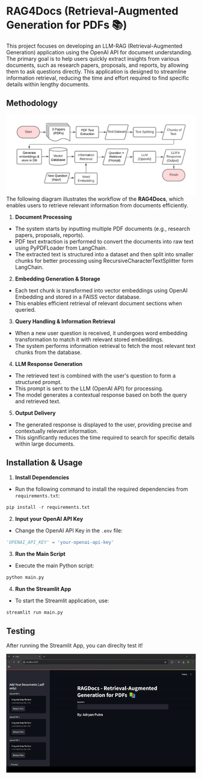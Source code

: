 # RAG4Docs (Retrieval-Augmented Generation for PDFs 📚)
This project focuses on developing an LLM-RAG (Retrieval-Augmented Generation) application using the OpenAI API for document understanding. The primary goal is to help users quickly extract insights from various documents, such as research papers, proposals, and reports, by allowing them to ask questions directly. This application is designed to streamline information retrieval, reducing the time and effort required to find specific details within lengthy documents.
## Methodology
![Alt text](images/RAGDocs_Method.png)
The following diagram illustrates the workflow of the **RAG4Docs**, which enables users to retrieve relevant information from documents efficiently.
1. **Document Processing**
- The system starts by inputting multiple PDF documents (e.g., research papers, proposals, reports).
- PDF text extraction is performed to convert the documents into raw text using PyPDFLoader from LangChain.
- The extracted text is structured into a dataset and then split into smaller chunks for better processing using RecursiveCharacterTextSplitter form LangChain.
2. **Embedding Generation & Storage**
- Each text chunk is transformed into vector embeddings using OpenAI Embedding and stored in a FAISS vector database.
- This enables efficient retrieval of relevant document sections when queried.
3. **Query Handling & Information Retrieval**
- When a new user question is received, it undergoes word embedding transformation to match it with relevant stored embeddings.
- The system performs information retrieval to fetch the most relevant text chunks from the database.
4. **LLM Response Generation**
- The retrieved text is combined with the user's question to form a structured prompt.
- This prompt is sent to the LLM (OpenAI API) for processing.
- The model generates a contextual response based on both the query and retrieved text.
5. **Output Delivery**
- The generated response is displayed to the user, providing precise and contextually relevant information.
- This significantly reduces the time required to search for specific details within large documents.
## Installation & Usage
1. **Install Dependencies**
- Run the following command to install the required dependencies from `requirements.txt`:
```python
pip install -r requirements.txt
```
2. **Input your OpenAI API Key**
- Change the OpenAI API Key in the `.env` file:
```python
'OPENAI_API_KEY' = 'your-openai-api-key'
```
3. **Run the Main Script**
- Execute the main Python script:
```python
python main.py
```
4. **Run the Streamlit App**
- To start the Streamlit application, use:
```python
streamlit run main.py
```
## Testing
After running the Streamlit App, you can direclty test it!

![Demo GIF](images/demo.gif)
